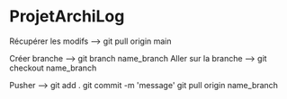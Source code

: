 # ProjetArchiLog

Récupérer les modifs --> git pull origin main

Créer branche --> git branch name_branch
Aller sur la branche --> git checkout name_branch

Pusher --> 
git add .
git commit -m 'message'
git pull origin name_branch
